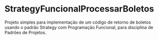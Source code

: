 # StrategyFuncionalProcessarBoletos
Projeto simples para implementação de um código de retorno de boletos usando o padrão Strategy com Programação Funcional, para disciplina de Padrões de Projetos.
